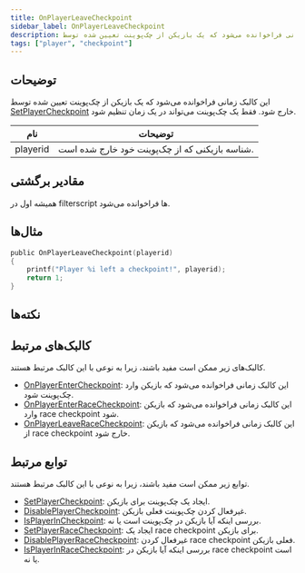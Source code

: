 ```yaml
---
title: OnPlayerLeaveCheckpoint
sidebar_label: OnPlayerLeaveCheckpoint
description: این کالبک زمانی فراخوانده می‌شود که یک بازیکن از چک‌پوینت تعیین شده توسط SetPlayerCheckpoint خارج شود.
tags: ["player", "checkpoint"]
---
```


## توضیحات

این کالبک زمانی فراخوانده می‌شود که یک بازیکن از چک‌پوینت تعیین شده توسط [SetPlayerCheckpoint](../functions/SetPlayerCheckpoint) خارج شود. فقط یک چک‌پوینت می‌تواند در یک زمان تنظیم شود.

| نام      | توضیحات                                          |
| -------- | ------------------------------------------------ |
| playerid | شناسه بازیکنی که از چک‌پوینت خود خارج شده است.   |

## مقادیر برگشتی

همیشه اول در filterscript ها فراخوانده می‌شود.

## مثال‌ها

```c
public OnPlayerLeaveCheckpoint(playerid)
{
    printf("Player %i left a checkpoint!", playerid);
    return 1;
}
```

## نکته‌ها

<TipNPCCallbacks />

## کالبک‌های مرتبط

کالبک‌های زیر ممکن است مفید باشند، زیرا به نوعی با این کالبک مرتبط هستند.

- [OnPlayerEnterCheckpoint](OnPlayerEnterCheckpoint): این کالبک زمانی فراخوانده می‌شود که بازیکن وارد چک‌پوینت شود.
- [OnPlayerEnterRaceCheckpoint](OnPlayerEnterRaceCheckpoint): این کالبک زمانی فراخوانده می‌شود که بازیکن وارد race checkpoint شود.
- [OnPlayerLeaveRaceCheckpoint](OnPlayerLeaveRaceCheckpoint): این کالبک زمانی فراخوانده می‌شود که بازیکن از race checkpoint خارج شود.

## توابع مرتبط

توابع زیر ممکن است مفید باشند، زیرا به نوعی با این کالبک مرتبط هستند.

- [SetPlayerCheckpoint](../functions/SetPlayerCheckpoint): ایجاد یک چک‌پوینت برای بازیکن.
- [DisablePlayerCheckpoint](../functions/DisablePlayerCheckpoint): غیرفعال کردن چک‌پوینت فعلی بازیکن.
- [IsPlayerInCheckpoint](../functions/IsPlayerInCheckpoint): بررسی اینکه آیا بازیکن در چک‌پوینت است یا نه.
- [SetPlayerRaceCheckpoint](../functions/SetPlayerRaceCheckpoint): ایجاد یک race checkpoint برای بازیکن.
- [DisablePlayerRaceCheckpoint](../functions/DisablePlayerRaceCheckpoint): غیرفعال کردن race checkpoint فعلی بازیکن.
- [IsPlayerInRaceCheckpoint](../functions/IsPlayerInRaceCheckpoint): بررسی اینکه آیا بازیکن در race checkpoint است یا نه.